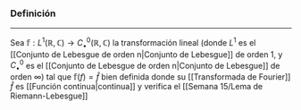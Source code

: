 ### Definición
---
Sea $\mathbb{f} : L^1(\mathbb{R}, \mathbb{C}) \to C_\bullet^0(\mathbb{R}, \mathbb{C})$ la transformación lineal (donde $L^1$ es el [[Conjunto de Lebesgue de orden n|Conjunto de Lebesgue]] de orden $1$, y $C_\bullet^0$ es el [[Conjunto de Lebesgue de orden n|Conjunto de Lebesgue]] de orden $\infty$) tal que $\mathbb{f}(f) = \hat{f}$  bien definida donde su [[Transformada de Fourier]] $\hat{f}$ es [[Función continua|continua]] y verifica el [[Semana 15/Lema de Riemann-Lebesgue]]